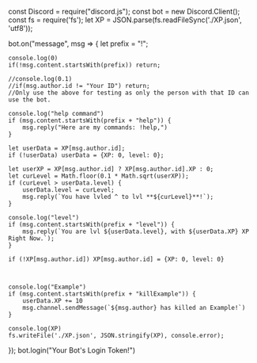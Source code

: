 const Discord = require("discord.js");
const bot = new Discord.Client();
const fs = require('fs');
let XP = JSON.parse(fs.readFileSync('./XP.json', 'utf8'));

bot.on("message", msg => {
    let prefix = "!";
    
    console.log(0)
    if(!msg.content.startsWith(prefix)) return;
    
    //console.log(0.1)
    //if(msg.author.id != "Your ID") return;
    //Only use the above for testing as only the person with that ID can use the bot.
    
    console.log("help command")
    if (msg.content.startsWith(prefix + "help")) {
        msg.reply("Here are my commands: !help,")
    }
    
    let userData = XP[msg.author.id];
    if (!userData) userData = {XP: 0, level: 0};
    
    let userXP = XP[msg.author.id] ? XP[msg.author.id].XP : 0;
    let curLevel = Math.floor(0.1 * Math.sqrt(userXP));
    if (curLevel > userData.level) {
        userData.level = curLevel;
        msg.reply(`You have lvled ^ to lvl **${curLevel}**!`);
    }
    
    console.log("level")
    if (msg.content.startsWith(prefix + "level")) {
        msg.reply(`You are lvl ${userData.level}, with ${userData.XP} XP Right Now.`);
    }
    
    if (!XP[msg.author.id]) XP[msg.author.id] = {XP: 0, level: 0}
    
    
    
    console.log("Example")
    if (msg.content.startsWith(prefix + "killExample")) {
        userData.XP += 10
        msg.channel.sendMessage(`${msg.author} has killed an Example!`)
    }
    
    console.log(XP)
    fs.writeFile('./XP.json', JSON.stringify(XP), console.error);
    
});
bot.login("Your Bot's Login Token!")

